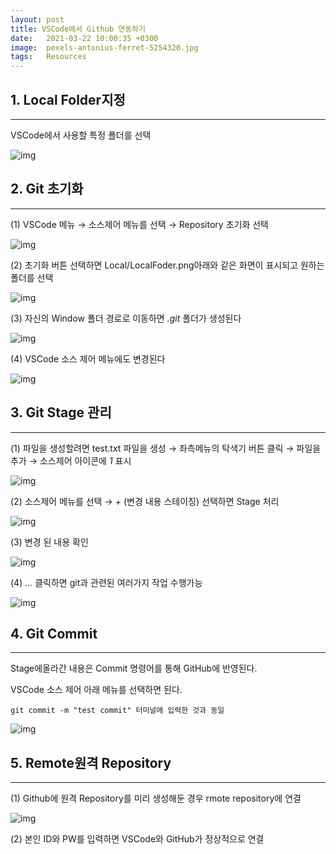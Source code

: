 ```yaml
---
layout: post
title: VSCode에서 Github 연동하기 
date:   2021-03-22 10:00:35 +0300
image:  pexels-antonius-ferret-5254320.jpg
tags:   Resources
---
```


## 1. Local Folder지정
***
VSCode에서 사용할 특정 폴더를 선택

![img](./.png)

## 2. Git 초기화 
***
(1) VSCode 메뉴 → 소스제어 메뉴를 선택 → Repository 초기화 선택

![img](./)

(2) 초기화 버튼 선택하면 Local/LocalFoder.png아래와 같은 화면이 표시되고 원하는 폴더를 선택 

![img](./Git초기화.png)

(3) 자신의 Window 폴더 경로로 이동하면 _.git_ 폴더가 생성된다

![img](./Local/LocalFoder.png)

(4) VSCode 소스 제어 메뉴에도 변경된다

![img](./Local/LocalFoder.png)

## 3. Git Stage 관리
***

(1) 파일을 생성할려면 test.txt 파일을 생성 →  좌측메뉴의 탁색기 버튼 클릭  →  파일을 추가 →  소스제어 아이콘에 _1_ 표시

![img](./Local/LocalFoder.png)

(2) 소스제어 메뉴를 선택 →  _+_ (변경 내용 스테이징) 선택하면 Stage 처리 

![img](./Local/LocalFoder.png)

(3) 변경 된 내용 확인

![img](./Local/LocalFoder.png)

(4) _..._  클릭하면 git과 관련된 여러가지 작업 수행가능 

![img](./Local/LocalFoder.png)

## 4. Git Commit 
***

Stage에올라간 내용은 Commit 명령어를 통해 GitHub에 반영된다.

VSCode 소스 제어 아래 메뉴를 선택하면 된다.

```
git commit -m "test commit" 터미널에 입력한 것과 동일 
```

![img](./Local/LocalFoder.png)

## 5. Remote원격 Repository
***
(1) Github에 원격 Repository를 미리 생성해둔 경우 rmote repository에 연결

![img](./Local/LocalFoder.png)

(2) 본인 ID와 PW를 입력하면 VSCode와 GitHub가 정상적으로 연결

